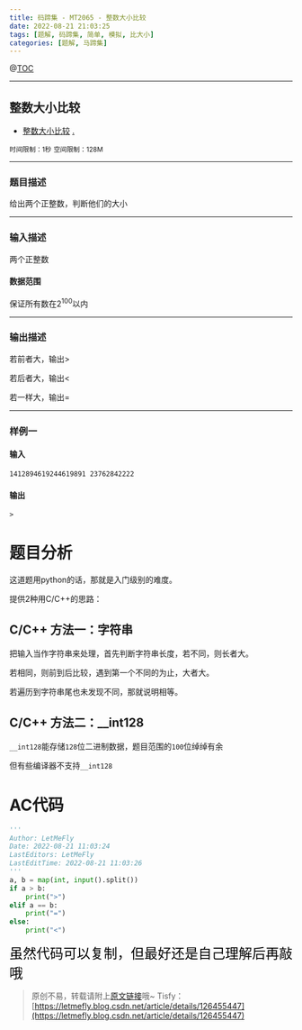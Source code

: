 ```yaml
---
title: 码蹄集 - MT2065 - 整数大小比较
date: 2022-08-21 21:03:25
tags: [题解, 码蹄集, 简单, 模拟, 比大小]
categories: [题解, 马蹄集]
---
```


@[TOC](传送门)


---


## 整数大小比较
+ <a href="https://matiji.net/exam/brushquestion/65/3181/1DC60EA6DF83A333301CFFE1407FBA59"> 整数大小比较</a> <a href="https://matiji.net/exam/dohomework/1500/2">.</a>

<small>时间限制：1秒</small>
<small>空间限制：128M</small>



---



### 题目描述

给出两个正整数，判断他们的大小


---

### 输入描述


两个正整数

#### 数据范围

保证所有数在$2^{100}$以内

---


### 输出描述


若前者大，输出>

若后者大，输出<

若一样大，输出=



---


### 样例一

#### 输入

```
1412894619244619891 23762842222
```

#### 输出

```
>
```




# 题目分析

这道题用python的话，那就是入门级别的难度。

提供2种用C/C++的思路：

## C/C++ 方法一：字符串

把输入当作字符串来处理，首先判断字符串长度，若不同，则长者大。

若相同，则前到后比较，遇到第一个不同的为止，大者大。

若遍历到字符串尾也未发现不同，那就说明相等。

## C/C++ 方法二：__int128

```__int128```能存储```128```位二进制数据，题目范围的```100```位绰绰有余

但有些编译器不支持```__int128```

# AC代码

```python
'''
Author: LetMeFly
Date: 2022-08-21 11:03:24
LastEditors: LetMeFly
LastEditTime: 2022-08-21 11:03:26
'''
a, b = map(int, input().split())
if a > b:
    print(">")
elif a == b:
    print("=")
else:
    print("<")
```

<font color="black" face="楷体" size="5px">虽然代码可以复制，但最好还是自己理解后再敲哦</font>

<!-- <font color="black" face="楷体" size="5px">每周提前更新菁英班周赛题解，点关注，不迷路</font> -->

>原创不易，转载请附上[原文链接](https://blog.letmefly.xyz/2022/08/21/MaTiJi%20-%20MT2065%20-%20%E6%95%B4%E6%95%B0%E5%A4%A7%E5%B0%8F%E6%AF%94%E8%BE%83/)哦~
>Tisfy：[https://letmefly.blog.csdn.net/article/details/126455447](https://letmefly.blog.csdn.net/article/details/126455447)